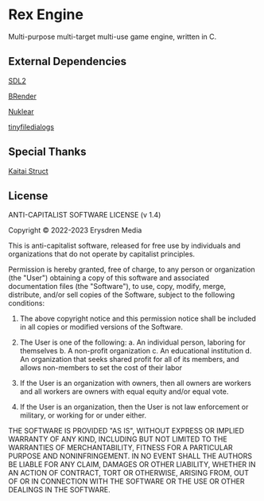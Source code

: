 # Rex Engine

Multi-purpose multi-target multi-use game engine, written in C.

## External Dependencies

[SDL2](https://www.libsdl.org/)

[BRender](https://github.com/crocguy0688/CrocDE-BRender/)

[Nuklear](https://github.com/Immediate-Mode-UI/Nuklear/)

[tinyfiledialogs](https://sourceforge.net/projects/tinyfiledialogs/)

## Special Thanks

[Kaitai Struct](http://kaitai.io/)

## License

ANTI-CAPITALIST SOFTWARE LICENSE (v 1.4)

Copyright © 2022-2023 Erysdren Media

This is anti-capitalist software, released for free use by individuals
and organizations that do not operate by capitalist principles.

Permission is hereby granted, free of charge, to any person or
organization (the "User") obtaining a copy of this software and
associated documentation files (the "Software"), to use, copy, modify,
merge, distribute, and/or sell copies of the Software, subject to the
following conditions:

  1. The above copyright notice and this permission notice shall be
  included in all copies or modified versions of the Software.

  2. The User is one of the following:
    a. An individual person, laboring for themselves
    b. A non-profit organization
    c. An educational institution
    d. An organization that seeks shared profit for all of its members,
    and allows non-members to set the cost of their labor

  3. If the User is an organization with owners, then all owners are
  workers and all workers are owners with equal equity and/or equal vote.

  4. If the User is an organization, then the User is not law enforcement
  or military, or working for or under either.

THE SOFTWARE IS PROVIDED "AS IS", WITHOUT EXPRESS OR IMPLIED WARRANTY OF
ANY KIND, INCLUDING BUT NOT LIMITED TO THE WARRANTIES OF MERCHANTABILITY,
FITNESS FOR A PARTICULAR PURPOSE AND NONINFRINGEMENT. IN NO EVENT SHALL
THE AUTHORS BE LIABLE FOR ANY CLAIM, DAMAGES OR OTHER LIABILITY, WHETHER
IN AN ACTION OF CONTRACT, TORT OR OTHERWISE, ARISING FROM, OUT OF OR IN
CONNECTION WITH THE SOFTWARE OR THE USE OR OTHER DEALINGS IN THE
SOFTWARE.
